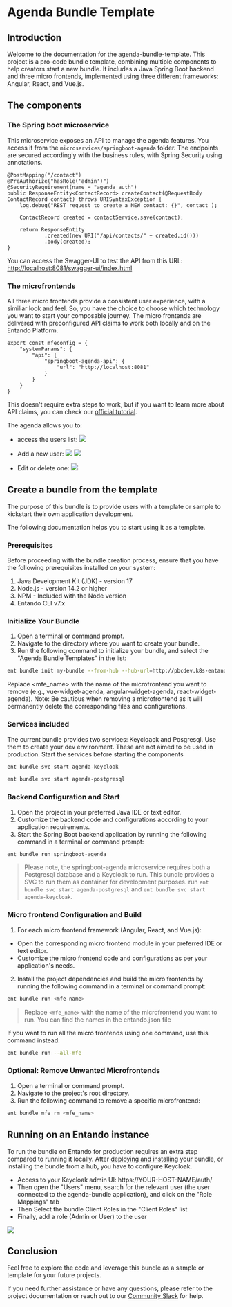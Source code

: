 # Agenda Bundle Template

## Introduction
Welcome to the documentation for the agenda-bundle-template. This project is a pro-code bundle template, combining multiple components to help creators start a new bundle.
It includes a Java Spring Boot backend and three micro frontends, implemented using three different frameworks: Angular, React, and Vue.js.
## The components
### The Spring boot microservice
This microservice exposes an API to manage the agenda features. You access it from the `microservices/springboot-agenda` folder.
The endpoints are secured accordingly with the business rules, with Spring Security using annotations. 

```
@PostMapping("/contact")
@PreAuthorize("hasRole('admin')")
@SecurityRequirement(name = "agenda_auth")
public ResponseEntity<ContactRecord> createContact(@RequestBody ContactRecord contact) throws URISyntaxException {
    log.debug("REST request to create a NEW contact: {}", contact );

    ContactRecord created = contactService.save(contact);

    return ResponseEntity
            .created(new URI("/api/contacts/" + created.id()))
            .body(created);
}
```

You can access the Swagger-UI to test the API from this URL: [http://localhost:8081/swagger-ui/index.html]()

### The microfrontends
All three micro frontends provide a consistent user experience, with a similiar look and feel. So, you have the choice to choose which technology you want to start your composable journey.
The micro frontends are delivered with preconfigured API claims to work both locally and on the Entando Platform.

```
export const mfeconfig = {
    "systemParams": {
        "api": {
            "springboot-agenda-api": {
                "url": "http://localhost:8081"
            }
        }
    }
}
```
This doesn't require extra steps to work, but if you want to learn more about API claims, you can check our [official tutorial](https://developer.entando.com/v7.2/tutorials/create/ms/add-api-claim.html#prerequisites).

The agenda allows you to:
- access the users list:
![](Screenshot_01.png)

- Add a new user:
![](Screenshot_02.png)
![](Screenshot_03.png)

- Edit or delete one:
![](Screenshot_04.png)

## Create a bundle from the template
The purpose of this bundle is to provide users with a template or sample to kickstart their own application development.

The following documentation helps you to start using it as a template.
### Prerequisites
Before proceeding with the bundle creation process, ensure that you have the following prerequisites installed on your system:

1. Java Development Kit (JDK) - version 17
2. Node.js - version 14.2 or higher
3. NPM - Included with the Node version
4. Entando CLI v7.x

### Initialize Your Bundle
1. Open a terminal or command prompt.
2. Navigate to the directory where you want to create your bundle.
3. Run the following command to initialize your bundle, and select the "Agenda Bundle Templates" in the list:
```bash
ent bundle init my-bundle --from-hub --hub-url=http://pbcdev.k8s-entando.org/entando-hub-api/
```

Replace <mfe_name> with the name of the microfrontend you want to remove (e.g., vue-widget-agenda, angular-widget-agenda, react-widget-agenda).
Note: Be cautious when removing a microfrontend as it will permanently delete the corresponding files and configurations.

### Services included
The current bundle provides two services: Keycloack and Posgresql. Use them to create your dev environment. These are not aimed to be used in production.
Start the services before starting the components
```bash
ent bundle svc start agenda-keycloak
```
```bash
ent bundle svc start agenda-postgresql
```

### Backend Configuration and Start
1. Open the project in your preferred Java IDE or text editor.
2. Customize the backend code and configurations according to your application requirements.
3. Start the Spring Boot backend application by running the following command in a terminal or command prompt:
```bash
ent bundle run springboot-agenda
```
> Please note, the springboot-agenda microservice requires both a Postgresql database and a Keycloak to run.
> This bundle provides a SVC to run them as container for development purposes.
> run `ent bundle svc start agenda-postgresql` and `ent bundle svc start agenda-keycloak`.

### Micro frontend Configuration and Build
1. For each micro frontend framework (Angular, React, and Vue.js):
- Open the corresponding micro frontend module in your preferred IDE or text editor.
- Customize the micro frontend code and configurations as per your application's needs.
2. Install the project dependencies and build the micro frontends by running the following command in a terminal or command prompt:
```bash
ent bundle run <mfe-name>
```
> Replace `<mfe_name>` with the name of the microfrontend you want to run. You can find the names in the entando.json file

If you want to run all the micro frontends using one command, use this command instead:
```bash
ent bundle run --all-mfe
```

### Optional: Remove Unwanted Microfrontends
1. Open a terminal or command prompt. 
2. Navigate to the project's root directory. 
3. Run the following command to remove a specific microfrontend:
```bash
ent bundle mfe rm <mfe_name>
```

## Running on an Entando instance
To run the bundle on Entando for production requires an extra step compared to running it locally.
After [deploying and installing](https://developer.entando.com/v7.2/tutorials/create/pb/publish-project-bundle.html#create-and-deploy-a-bundle-project) your bundle, or installing the bundle from a hub, you have to configure Keycloak.
- Access to your Keycloak admin UI: https://YOUR-HOST-NAME/auth/
- Then open the "Users" menu, search for the relevant user (the user connected to the agenda-bundle application), and click on the "Role Mappings" tab
- Then Select the bundle Client Roles in the "Client Roles" list
- Finally, add a role (Admin or User) to the user

![](Screenshot_05.png)

## Conclusion
Feel free to explore the code and leverage this bundle as a sample or template for your future projects.

If you need further assistance or have any questions, please refer to the project documentation or reach out to our [Community Slack](https://join.slack.com/t/entandocommunity/shared_invite/zt-g609owdv-2K~YRh8zrI6lqlWo4aFWUw) for help.
